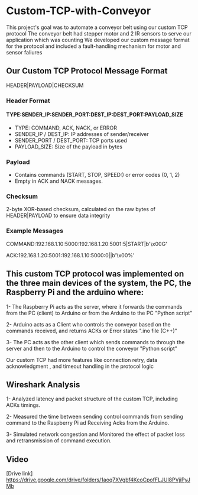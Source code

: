 # Custom-TCP-with-Conveyor
This project's goal was to automate a conveyor belt using our custom TCP protocol 
The conveyor belt had stepper motor and 2 IR sensors to serve our application which was counting
We developed our custom message format for the protocol and included a fault-handling mechanism for motor and sensor faliures

## Our Custom TCP Protocol Message Format

HEADER|PAYLOAD|CHECKSUM

### Header Format
#### TYPE:SENDER_IP:SENDER_PORT:DEST_IP:DEST_PORT:PAYLOAD_SIZE
- TYPE: COMMAND, ACK, NACK, or ERROR
- SENDER_IP / DEST_IP: IP addresses of sender/receiver
- SENDER_PORT / DEST_PORT: TCP ports used
- PAYLOAD_SIZE: Size of the payload in bytes
### Payload
- Contains commands (START, STOP, SPEED:<value>) or error codes (0, 1, 2)
- Empty in ACK and NACK messages.
### Checksum
2-byte XOR-based checksum, calculated on the raw bytes of HEADER|PAYLOAD to ensure data integrity
### Example Messages
COMMAND:192.168.1.10:5000:192.168.1.20:5001:5|START|b'\x00G'

ACK:192.168.1.20:5001:192.168.1.10:5000:0||b'\x00%'

## This custom TCP protocol was implemented on the three main devices of the system, the PC, the Raspberry Pi and the arduino where:
  1- The Raspberry Pi acts as the server, where it forwards the commands from the PC (client) to Arduino or from the Arduino to the PC "Python script"
  
  2- Arduino acts as a Client who controls the conveyor based on the commands received, and returns ACKs or Error states ".ino file (C++)"
  
  3- The PC acts as the other client which sends commands to through the server and then to the Arduino to control the conveyor "Python script"

Our custom TCP had more features like connection retry, data acknowledgment , and timeout handling in the protocol logic

## Wireshark Analysis
 1- Analyzed latency and packet structure of the custom TCP, including ACKs timings.
 
 2- Measured the time between sending control commands from sending command to the Raspberry Pi ad Receiving Acks from the Arduino.
 
 3- Simulated network congestion and Monitored the effect of packet loss and retransmission of command execution.  


## Video 
[Drive link] https://drive.google.com/drive/folders/1aoq7XVgbf4KcoCpofFLJUl8PVjiPyJMb

